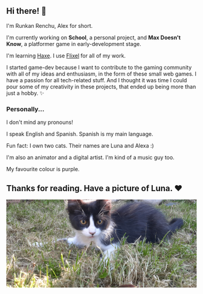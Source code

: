 ## Hi there! 💜

I'm Runkan Renchu, Alex for short.

I'm currently working on **School**, a personal project, and **Max Doesn't Know**, a platformer game in early-development stage.

I'm learning [Haxe](https://haxe.org/). I use [Flixel](https://haxeflixel.com/) for all of my work.

I started game-dev because I want to contribute to the gaming community with all of my ideas and enthusiasm, in the form of these small web games.
I have a passion for all tech-related stuff. And I thought it was time I could pour some of my creativity in these projects, that ended up being
more than just a hobby. ✨

### Personally...

I don't mind any pronouns!

I speak English and Spanish. Spanish is my main language.

Fun fact: I own two cats. Their names are Luna and Alexa :)

I'm also an animator and a digital artist. I'm kind of a music guy too.

My favourite colour is purple. 


## Thanks for reading. Have a picture of Luna. ❤️

![](https://github.com/runkanrenchu/runkanrenchu/blob/master/20200913_155938.jpg)
